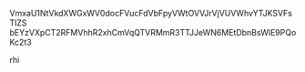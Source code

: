 VmxaU1NtVkdXWGxWV0docFVucFdVbFpyVWtOVVJrVjVUVWhvYTJKSVFsTlZS
bEYzVXpCT2RFMVhhR2xhCmVqQTVRMmR3TTJJeWN6MEtDbnBsWlE9PQoKc2t3

rhi